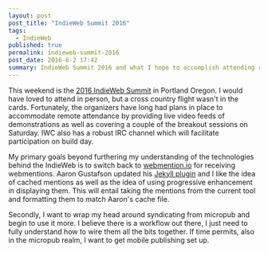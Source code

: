 ```yaml
---
layout: post
post_title: "IndieWeb Summit 2016"
tags:
  - IndieWeb
published: true
permalink: indieweb-summit-2016
post_date: 2016-6-2 17:42
summary: IndieWeb Summit 2016 and what I hope to accomplish attending remotely.
---
```


This weekend is the [2016 IndieWeb Summit](http://2016.indieweb.org) in Portland Oregon. I would have loved to attend in person, but a cross country flight wasn't in the cards. Fortunately, the organizers have long had plans in place to accommodate remote attendance by providing live video feeds of demonstrations as well as covering a couple of the breakout sessions on Saturday. IWC also has a robust IRC channel which will facilitate participation on build day.

My primary goals beyond furthering my understanding of the technologies behind the IndieWeb is to switch back to [webmention.io](http://webmention.io) for receiving webmentions. Aaron Gustafson updated his [Jekyll plugin](https://github.com/aarongustafson/jekyll-webmention_io) and I like the idea of cached mentions as well as the idea of using progressive enhancement in displaying them. This will entail taking the mentions from the current tool and formatting them to match Aaron's cache file.

Secondly, I want to wrap my head around syndicating from micropub and begin to use it more. I believe there is a workflow out there, I just need to fully understand how to wire them all the bits together. If time permits, also in the micropub realm, I want to get mobile publishing set up.

<a href="https://brid.gy/publish/twitter"></a>
